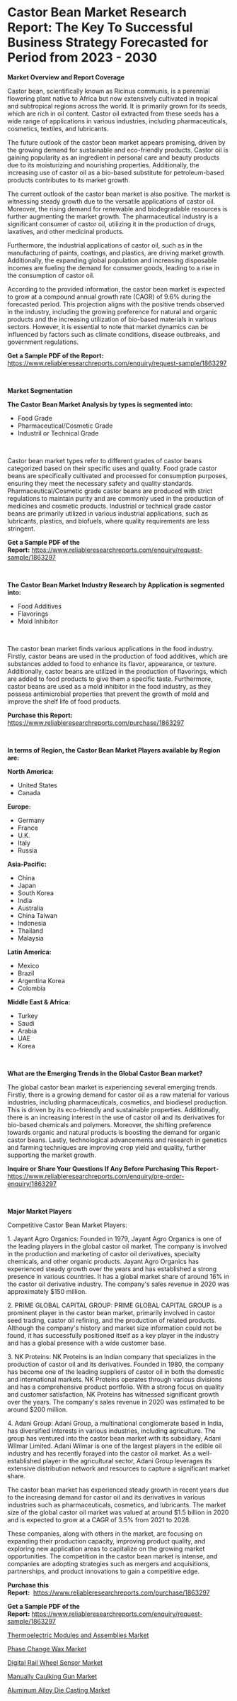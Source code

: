 <p><h1>Castor Bean Market Research Report: The Key To Successful Business Strategy Forecasted for Period from 2023 - 2030</h1></p><p><strong>Market Overview and Report Coverage</strong></p>
<p><p>Castor bean, scientifically known as Ricinus communis, is a perennial flowering plant native to Africa but now extensively cultivated in tropical and subtropical regions across the world. It is primarily grown for its seeds, which are rich in oil content. Castor oil extracted from these seeds has a wide range of applications in various industries, including pharmaceuticals, cosmetics, textiles, and lubricants.</p><p>The future outlook of the castor bean market appears promising, driven by the growing demand for sustainable and eco-friendly products. Castor oil is gaining popularity as an ingredient in personal care and beauty products due to its moisturizing and nourishing properties. Additionally, the increasing use of castor oil as a bio-based substitute for petroleum-based products contributes to its market growth.</p><p>The current outlook of the castor bean market is also positive. The market is witnessing steady growth due to the versatile applications of castor oil. Moreover, the rising demand for renewable and biodegradable resources is further augmenting the market growth. The pharmaceutical industry is a significant consumer of castor oil, utilizing it in the production of drugs, laxatives, and other medicinal products.</p><p>Furthermore, the industrial applications of castor oil, such as in the manufacturing of paints, coatings, and plastics, are driving market growth. Additionally, the expanding global population and increasing disposable incomes are fueling the demand for consumer goods, leading to a rise in the consumption of castor oil.</p><p>According to the provided information, the castor bean market is expected to grow at a compound annual growth rate (CAGR) of 9.6% during the forecasted period. This projection aligns with the positive trends observed in the industry, including the growing preference for natural and organic products and the increasing utilization of bio-based materials in various sectors. However, it is essential to note that market dynamics can be influenced by factors such as climate conditions, disease outbreaks, and government regulations.</p></p>
<p><strong>Get a Sample PDF of the Report:</strong> <a href="https://www.reliableresearchreports.com/enquiry/request-sample/1863297">https://www.reliableresearchreports.com/enquiry/request-sample/1863297</a></p>
<p>&nbsp;</p>
<p><strong>Market Segmentation</strong></p>
<p><strong>The Castor Bean Market Analysis by types is segmented into:</strong></p>
<p><ul><li>Food Grade</li><li>Pharmaceutical/Cosmetic Grade</li><li>Industril or Technical Grade</li></ul></p>
<p>&nbsp;</p>
<p><p>Castor bean market types refer to different grades of castor beans categorized based on their specific uses and quality. Food grade castor beans are specifically cultivated and processed for consumption purposes, ensuring they meet the necessary safety and quality standards. Pharmaceutical/Cosmetic grade castor beans are produced with strict regulations to maintain purity and are commonly used in the production of medicines and cosmetic products. Industrial or technical grade castor beans are primarily utilized in various industrial applications, such as lubricants, plastics, and biofuels, where quality requirements are less stringent.</p></p>
<p><strong>Get a Sample PDF of the Report:</strong>&nbsp;<a href="https://www.reliableresearchreports.com/enquiry/request-sample/1863297">https://www.reliableresearchreports.com/enquiry/request-sample/1863297</a></p>
<p>&nbsp;</p>
<p><strong>The Castor Bean Market Industry Research by Application is segmented into:</strong></p>
<p><ul><li>Food Additives</li><li>Flavorings</li><li>Mold Inhibitor</li></ul></p>
<p>&nbsp;</p>
<p><p>The castor bean market finds various applications in the food industry. Firstly, castor beans are used in the production of food additives, which are substances added to food to enhance its flavor, appearance, or texture. Additionally, castor beans are utilized in the production of flavorings, which are added to food products to give them a specific taste. Furthermore, castor beans are used as a mold inhibitor in the food industry, as they possess antimicrobial properties that prevent the growth of mold and improve the shelf life of food products.</p></p>
<p><strong>Purchase this Report:</strong>&nbsp; <a href="https://www.reliableresearchreports.com/purchase/1863297">https://www.reliableresearchreports.com/purchase/1863297</a></p>
<p>&nbsp;</p>
<p><strong>In terms of Region, the Castor Bean Market Players available by Region are:</strong></p>
<p>
    <p> <strong> North America: </strong>
        <ul>
            <li>United States</li>
            <li>Canada</li>
        </ul>
        </p> 
    <p> <strong> Europe: </strong>
        <ul>
            <li>Germany</li>
            <li>France</li>
            <li>U.K.</li>
            <li>Italy</li>
            <li>Russia</li>
        </ul>
        </p> 
    <p> <strong> Asia-Pacific: </strong>
        <ul>
            <li>China</li>
            <li>Japan</li>
            <li>South Korea</li>
            <li>India</li>
            <li>Australia</li>
            <li>China Taiwan</li>
            <li>Indonesia</li>
            <li>Thailand</li>
            <li>Malaysia</li>
        </ul>
        </p> 
    <p> <strong> Latin America: </strong>
        <ul>
            <li>Mexico</li>
            <li>Brazil</li>
            <li>Argentina Korea</li>
            <li>Colombia</li>
        </ul>
        </p> 
    <p> <strong> Middle East & Africa: </strong>
        <ul>
            <li>Turkey</li>
            <li>Saudi</li>
            <li>Arabia</li>
            <li>UAE</li>
            <li>Korea</li>
        </ul>
    </p>
    </p>
<p>&nbsp;</p>
<p><strong>What are the Emerging Trends in the Global Castor Bean market?</strong></p>
<p><p>The global castor bean market is experiencing several emerging trends. Firstly, there is a growing demand for castor oil as a raw material for various industries, including pharmaceuticals, cosmetics, and biodiesel production. This is driven by its eco-friendly and sustainable properties. Additionally, there is an increasing interest in the use of castor oil and its derivatives for bio-based chemicals and polymers. Moreover, the shifting preference towards organic and natural products is boosting the demand for organic castor beans. Lastly, technological advancements and research in genetics and farming techniques are improving crop yield and quality, further supporting the market growth.</p></p>
<p><strong>Inquire or Share Your Questions If Any Before Purchasing This Report</strong>- <a href="https://www.reliableresearchreports.com/enquiry/pre-order-enquiry/1863297">https://www.reliableresearchreports.com/enquiry/pre-order-enquiry/1863297</a></p>
<p>&nbsp;</p>
<p><strong>Major Market Players</strong></p>
<p><p>Competitive Castor Bean Market Players:</p><p>1. Jayant Agro Organics: Founded in 1979, Jayant Agro Organics is one of the leading players in the global castor oil market. The company is involved in the production and marketing of castor oil derivatives, specialty chemicals, and other organic products. Jayant Agro Organics has experienced steady growth over the years and has established a strong presence in various countries. It has a global market share of around 16% in the castor oil derivative industry. The company's sales revenue in 2020 was approximately $150 million.</p><p>2. PRIME GLOBAL CAPITAL GROUP: PRIME GLOBAL CAPITAL GROUP is a prominent player in the castor bean market, primarily involved in castor seed trading, castor oil refining, and the production of related products. Although the company's history and market size information could not be found, it has successfully positioned itself as a key player in the industry and has a global presence with a wide customer base.</p><p>3. NK Proteins: NK Proteins is an Indian company that specializes in the production of castor oil and its derivatives. Founded in 1980, the company has become one of the leading suppliers of castor oil in both the domestic and international markets. NK Proteins operates through various divisions and has a comprehensive product portfolio. With a strong focus on quality and customer satisfaction, NK Proteins has witnessed significant growth over the years. The company's sales revenue in 2020 was estimated to be around $200 million.</p><p>4. Adani Group: Adani Group, a multinational conglomerate based in India, has diversified interests in various industries, including agriculture. The group has ventured into the castor bean market with its subsidiary, Adani Wilmar Limited. Adani Wilmar is one of the largest players in the edible oil industry and has recently forayed into the castor oil market. As a well-established player in the agricultural sector, Adani Group leverages its extensive distribution network and resources to capture a significant market share.</p><p>The castor bean market has experienced steady growth in recent years due to the increasing demand for castor oil and its derivatives in various industries such as pharmaceuticals, cosmetics, and lubricants. The market size of the global castor oil market was valued at around $1.5 billion in 2020 and is expected to grow at a CAGR of 3.5% from 2021 to 2028.</p><p>These companies, along with others in the market, are focusing on expanding their production capacity, improving product quality, and exploring new application areas to capitalize on the growing market opportunities. The competition in the castor bean market is intense, and companies are adopting strategies such as mergers and acquisitions, partnerships, and product innovations to gain a competitive edge.</p></p>
<p><strong>Purchase this Report:</strong>&nbsp;&nbsp;<a href="https://www.reliableresearchreports.com/purchase/1863297">https://www.reliableresearchreports.com/purchase/1863297</a></p>
<p></p>
<p><strong>Get a Sample PDF of the Report:</strong>&nbsp;<a href="https://www.reliableresearchreports.com/enquiry/request-sample/1863297">https://www.reliableresearchreports.com/enquiry/request-sample/1863297</a></p>
<p><p><a href="https://medium.com/@othamcclure/thermoelectric-modules-and-assemblies-market-trends-forecast-and-competitive-analysis-to-2030-745e029cfcf8">Thermoelectric Modules and Assemblies Market</a></p><p><a href="https://github.com/Chiragrp23/Market-Research-Report-List-1/blob/main/phase-change-wax-market.md">Phase Change Wax Market</a></p><p><a href="https://medium.com/@winonaboehm2023/digital-rail-wheel-sensor-market-outlook-industry-overview-and-forecast-2023-to-2030-b2fc2349f102">Digital Rail Wheel Sensor Market</a></p><p><a href="https://medium.com/@taraktanay7654/manually-caulking-gun-nbsp-market-focuses-on-market-share-size-and-projected-forecast-till-2030-d14fa00752a9">Manually Caulking Gun Market</a></p><p><a href="https://github.com/Chiragrp22/Market-Research-Report-List-1/blob/main/aluminum-alloy-die-casting-market.md">Aluminum Alloy Die Casting Market</a></p></p>